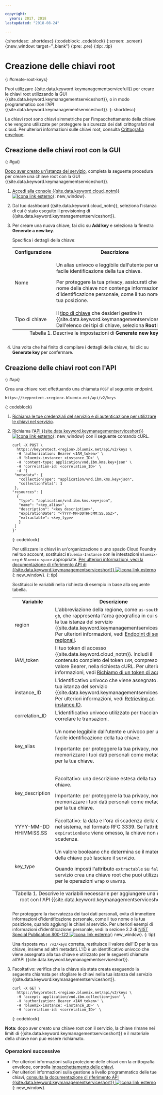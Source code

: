 ```yaml
---

copyright:
  years: 2017, 2018
lastupdated: "2018-08-24"

---
```


{:shortdesc: .shortdesc}
{:codeblock: .codeblock}
{:screen: .screen}
{:new_window: target="_blank"}
{:pre: .pre}
{:tip: .tip}

# Creazione delle chiavi root
{: #create-root-keys}

Puoi utilizzare {{site.data.keyword.keymanagementservicefull}} per creare le chiavi root utilizzando la GUI {{site.data.keyword.keymanagementserviceshort}}, o in modo programmatico con l'API {{site.data.keyword.keymanagementserviceshort}}.
{: shortdesc}

Le chiavi root sono chiavi simmetriche per l'impacchettamento della chiave che vengono utilizzate per proteggere la sicurezza dei dati crittografati nel cloud. Per ulteriori informazioni sulle chiavi root, consulta [Crittografia envelope](/docs/services/key-protect/concepts/envelope-encryption.html). 

## Creazione delle chiavi root con la GUI
{: #gui}

[Dopo aver creato un'istanza del servizio](/docs/services/key-protect/provision.html), completa la seguente procedura per creare una chiave root con la GUI {{site.data.keyword.keymanagementserviceshort}}.

1. [Accedi alla console {{site.data.keyword.cloud_notm}} ![Icona link esterno](../../icons/launch-glyph.svg "Icona link esterno")](https://console.bluemix.net/){: new_window}.
2. Dal tuo dashboard {{site.data.keyword.cloud_notm}}, seleziona l'istanza di cui è stato eseguito il provisioning di {{site.data.keyword.keymanagementserviceshort}}.
3. Per creare una nuova chiave, fai clic su **Add key** e seleziona la finestra **Generate a new key**.

    Specifica i dettagli della chiave:

    <table>
      <tr>
        <th>Configurazione</th>
        <th>Descrizione</th>
      </tr>
      <tr>
        <td>Nome</td>
        <td>
          <p>Un alias univoco e leggibile dall'utente per una facile identificazione della tua chiave.</p>
          <p>Per proteggere la tua privacy, assicurati che il nome della chiave non contenga informazioni d'identificazione personale, come il tuo nome o la tua posizione.</p>
        </td>
      </tr>
      <tr>
        <td>Tipo di chiave</td>
        <td>Il <a href="/docs/services/key-protect/concepts/envelope-encryption.html#key-types">tipo di chiave</a> che desideri gestire in {{site.data.keyword.keymanagementserviceshort}}. Dall'elenco dei tipi di chiave, seleziona <b>Root key</b>.</td>
      </tr>
      <caption style="caption-side:bottom;">Tabella 1. Descrive le impostazioni di <b>Generate new key</b></caption>
    </table>

4. Una volta che hai finito di compilare i dettagli della chiave, fai clic su **Generate key** per confermare. 

## Creazione delle chiavi root con l'API
{: #api}

Crea una chiave root effettuando una chiamata `POST` al seguente endpoint.

```
https://keyprotect.<region>.bluemix.net/api/v2/keys
```
{: codeblock}

1. [Richiama le tue credenziali del servizio e di autenticazione per utilizzare le chiavi nel servizio](/docs/services/key-protect/access-api.html).

2. Richiama l'[API {{site.data.keyword.keymanagementserviceshort}} ![Icona link esterno](../../icons/launch-glyph.svg "Icona link esterno")](https://console.bluemix.net/apidocs/kms){: new_window} con il seguente comando cURL.

    ```cURL
    curl -X POST \
      https://keyprotect.<region>.bluemix.net/api/v2/keys \
      -H 'authorization: Bearer <IAM_token>' \
      -H 'bluemix-instance: <instance_ID>' \
      -H 'content-type: application/vnd.ibm.kms.key+json' \
      -H 'correlation-id: <correlation_ID>' \
      -d '{
     "metadata": {
       "collectionType": "application/vnd.ibm.kms.key+json",
       "collectionTotal": 1
     },
    "resources": [
      {
       "type": "application/vnd.ibm.kms.key+json",
       "name": "<key_alias>",
       "description": "<key_description>",
       "expirationDate": "<YYYY-MM-DDTHH:MM:SS.SSZ>",
       "extractable": <key_type>
       }
     ]
    }'
    ```
    {: codeblock}

    Per utilizzare le chiavi in un'organizzazione o uno spazio Cloud Foundry nel tuo account, sostituisci `Bluemix-Instance` con le intestazioni `Bluemix-org` e `Bluemix-space` appropriate. [Per ulteriori informazioni, vedi la documentazione di riferimento API di {{site.data.keyword.keymanagementserviceshort}} ![Icona link esterno](../../icons/launch-glyph.svg "Icona link esterno")](https://console.bluemix.net/apidocs/kms){: new_window}.
    {: tip}

    Sostituisci le variabili nella richiesta di esempio in base alla seguente tabella.
    <table>
      <tr>
        <th>Variabile</th>
        <th>Descrizione</th>
      </tr>
      <tr>
        <td><varname>region</varname></td>
        <td>L'abbreviazione della regione, come <code>us-south</code> o <code>eu-gb</code>, che rappresenta l'area geografica in cui si trova la tua istanza del servizio {{site.data.keyword.keymanagementserviceshort}}. Per ulteriori informazioni, vedi <a href="/docs/services/key-protect/regions.html#endpoints">Endpoint di servizio regionali</a>.</td>
      </tr>
      <tr>
        <td><varname>IAM_token</varname></td>
        <td>Il tuo token di accesso {{site.data.keyword.cloud_notm}}. Includi il contenuto completo del token <code>IAM</code>, compreso il valore Bearer, nella richiesta cURL. Per ulteriori informazioni, vedi <a href="/docs/services/key-protect/access-api#retrieve-token">Richiamo di un token di accesso</a>.</td>
      </tr>
      <tr>
        <td><varname>instance_ID</varname></td>
        <td>L'identificativo univoco che viene assegnato alla tua istanza del servizio {{site.data.keyword.keymanagementserviceshort}}. Per ulteriori informazioni, vedi <a href="/docs/services/key-protect/access-api.html#retrieve-instance-ID">Retrieving an instance ID</a>.</td>
      </tr>
      <tr>
        <td><varname>correlation_ID</varname></td>
        <td>L'identificativo univoco utilizzato per tracciare e correlare le transazioni.</td>
      </tr>
      <tr>
        <td><varname>key_alias</varname></td>
        <td>
          <p>Un nome leggibile dall'utente e univoco per una facile identificazione della tua chiave.</p>
          <p>Importante: per proteggere la tua privacy, non memorizzare i tuoi dati personali come metadati per la tua chiave.</p>
        </td>
      </tr>
      <tr>
        <td><varname>key_description</varname></td>
        <td>
          <p>Facoltativo: una descrizione estesa della tua chiave.</p>
          <p>Importante: per proteggere la tua privacy, non memorizzare i tuoi dati personali come metadati per la tua chiave.</p>
        </td>
      </tr>
      <tr>
        <td><varname>YYYY-MM-DD</varname><br><varname>HH:MM:SS.SS</varname></td>
        <td>Facoltativo: la data e l'ora di scadenza della chiave nel sistema, nel formato RFC 3339. Se l'attributo <code>expirationDate</code> viene omesso, la chiave non avrà scadenza. </td>
      </tr>
      <tr>
        <td><varname>key_type</varname></td>
        <td>
          <p>Un valore booleano che determina se il materiale della chiave può lasciare il servizio.</p>
          <p>Quando imposti l'attributo <code>extractable</code> su <code>false</code>, il servizio crea una chiave root che puoi utilizzare per le operazioni <code>wrap</code> o <code>unwrap</code>.</p>
        </td>
      </tr>
        <caption style="caption-side:bottom;">Tabella 1. Descrive le variabili necessarie per aggiungere una chiave root con l'API {{site.data.keyword.keymanagementserviceshort}}</caption>
    </table>

    Per proteggere la riservatezza dei tuoi dati personali, evita di immettere informazioni d'identificazione personale, come il tuo nome o la tua posizione, quando aggiungi le chiavi al servizio. Per ulteriori esempi di informazioni d'identificazione personale, vedi la sezione 2.2 di [NIST Special Publication 800-122 ![Icona link esterno](../../icons/launch-glyph.svg "Icona link esterno")](https://nvlpubs.nist.gov/nistpubs/Legacy/SP/nistspecialpublication800-122.pdf){: new_window}.
    {: tip}

    Una risposta `POST /v2/keys` corretta, restituisce il valore dell'ID per la tua chiave, insieme ad altri metadati. L'ID è un identificativo univoco che viene assegnato alla tua chiave e utilizzato per le seguenti chiamate all'API {{site.data.keyword.keymanagementserviceshort}}.

3. Facoltativo: verifica che la chiave sia stata creata eseguendo la seguente chiamata per sfogliare le chiavi nella tua istanza del servizio {{site.data.keyword.keymanagementserviceshort}}.

    ```cURL
    curl -X GET \
      https://keyprotect.<region>.bluemix.net/api/v2/keys \
      -H 'accept: application/vnd.ibm.collection+json' \
      -H 'authorization: Bearer <IAM_token>' \
      -H 'bluemix-instance: <instance_ID>' \
      -H 'correlation-id: <correlation_ID>' \
    ```
    {: codeblock}

**Nota:** dopo aver creato una chiave root con il servizio, la chiave rimane nei limiti di {{site.data.keyword.keymanagementserviceshort}} e il materiale della chiave non può essere richiamato. 

### Operazioni successive

- Per ulteriori informazioni sulla protezione delle chiavi con la crittografia envelope, controlla [Impacchettamento delle chiavi](/docs/services/key-protect/wrap-keys.html).
- Per ulteriori informazioni sulla gestione a livello programmatico delle tue chiavi, [consulta la documentazione di riferimento API {{site.data.keyword.keymanagementserviceshort}} ![Icona link esterno](../../icons/launch-glyph.svg "Icona link esterno")](https://console.bluemix.net/apidocs/kms){: new_window}.
